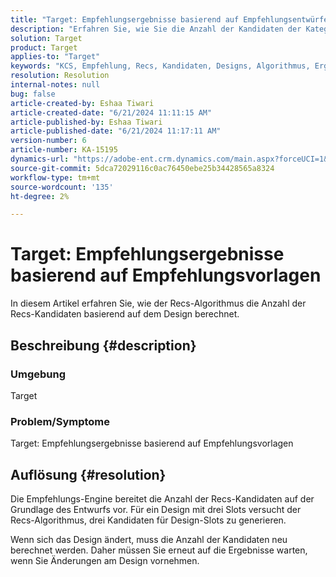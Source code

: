 ```yaml
---
title: "Target: Empfehlungsergebnisse basierend auf Empfehlungsentwürfen"
description: "Erfahren Sie, wie Sie die Anzahl der Kandidaten der Kategorie Letzte anhand des Entwurfs berechnen."
solution: Target
product: Target
applies-to: "Target"
keywords: "KCS, Empfehlung, Recs, Kandidaten, Designs, Algorithmus, Ergebnis"
resolution: Resolution
internal-notes: null
bug: false
article-created-by: Eshaa Tiwari
article-created-date: "6/21/2024 11:11:15 AM"
article-published-by: Eshaa Tiwari
article-published-date: "6/21/2024 11:17:11 AM"
version-number: 6
article-number: KA-15195
dynamics-url: "https://adobe-ent.crm.dynamics.com/main.aspx?forceUCI=1&pagetype=entityrecord&etn=knowledgearticle&id=0380f5f8-be2f-ef11-840a-6045bd029b18"
source-git-commit: 5dca72029116c0ac76450ebe25b34428565a8324
workflow-type: tm+mt
source-wordcount: '135'
ht-degree: 2%

---
```


# Target: Empfehlungsergebnisse basierend auf Empfehlungsvorlagen


In diesem Artikel erfahren Sie, wie der Recs-Algorithmus die Anzahl der Recs-Kandidaten basierend auf dem Design berechnet.

## Beschreibung {#description}


### <b>Umgebung</b>

Target

### Problem/Symptome

Target: Empfehlungsergebnisse basierend auf Empfehlungsvorlagen


## Auflösung {#resolution}


Die Empfehlungs-Engine bereitet die Anzahl der Recs-Kandidaten auf der Grundlage des Entwurfs vor. Für ein Design mit drei Slots versucht der Recs-Algorithmus, drei Kandidaten für Design-Slots zu generieren.

Wenn sich das Design ändert, muss die Anzahl der Kandidaten neu berechnet werden. Daher müssen Sie erneut auf die Ergebnisse warten, wenn Sie Änderungen am Design vornehmen.
